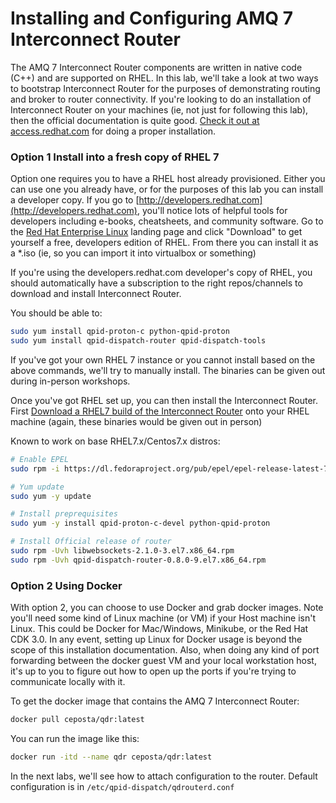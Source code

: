 # Installing and Configuring AMQ 7 Interconnect Router

The AMQ 7 Interconnect Router components are written in native code (C++) and are supported on RHEL. In this lab, we'll take a look at two ways to bootstrap Interconnect Router for the purposes of demonstrating routing and broker to router connectivity. If you're looking to do an installation of Interconnect Router on your machines (ie, not just for following this lab), then the official documentation is quite good. [Check it out at access.redhat.com](https://access.redhat.com/documentation/en-us/red_hat_jboss_amq/7.0/html/using_amq_interconnect/installation) for doing a proper installation.


### Option 1 Install into a fresh copy of RHEL 7

Option one requires you to have a RHEL host already provisioned. Either you can use one you already have, or for the purposes of this lab you can install a developer copy. If you go to [http://developers.redhat.com](http://developers.redhat.com), you'll notice lots of helpful tools for developers including e-books, cheatsheets, and community software. Go to the [Red Hat Enterprise Linux](https://developers.redhat.com/products/rhel/overview/) landing page and click "Download" to get yourself a free, developers edition of RHEL. From there you can install it as a *.iso (ie, so you can import it into virtualbox or something)

If you're using the developers.redhat.com developer's copy of RHEL, you should automatically have a subscription to the right repos/channels to download and install Interconnect Router.

You should be able to:

```bash
sudo yum install qpid-proton-c python-qpid-proton
sudo yum install qpid-dispatch-router qpid-dispatch-tools
```

If you've got your own RHEL 7 instance or you cannot install based on the above commands, we'll try to manually install. The binaries can be given out during in-person workshops.

Once you've got RHEL set up, you can then install the Interconnect Router. First [Download a RHEL7 build of the Interconnect Router]() onto your RHEL machine (again, these binaries would be given out in person) 


Known to work on base RHEL7.x/Centos7.x distros:

```bash
# Enable EPEL
sudo rpm -i https://dl.fedoraproject.org/pub/epel/epel-release-latest-7.noarch.rpm

# Yum update
sudo yum -y update

# Install preprequisites
sudo yum -y install qpid-proton-c-devel python-qpid-proton

# Install Official release of router
sudo rpm -Uvh libwebsockets-2.1.0-3.el7.x86_64.rpm
sudo rpm -Uvh qpid-dispatch-router-0.8.0-9.el7.x86_64.rpm 
```

### Option 2 Using Docker

With option 2, you can choose to use Docker and grab docker images. Note you'll need some kind of Linux machine (or VM) if your Host machine isn't Linux. This could be Docker for Mac/Windows, Minikube, or the Red Hat CDK 3.0. In any event, setting up Linux for Docker usage is beyond the scope of this installation documentation. Also, when doing any kind of port forwarding between the docker guest VM and your local workstation host, it's up to you to figure out how to open up the ports if you're trying to communicate locally with it. 
 
To get the docker image that contains the AMQ 7 Interconnect Router: 

```bash
docker pull ceposta/qdr:latest
```

You can run the image like this:

```bash
docker run -itd --name qdr ceposta/qdr:latest
```

In the next labs, we'll see how to attach configuration to the router. Default configuration is in `/etc/qpid-dispatch/qdrouterd.conf`

